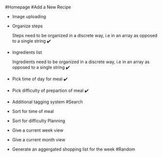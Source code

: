 #Homepage
#Add a New Recipe
* Image uploading

* Organize steps

  Steps need to be organized in a discrete way, i.e in an array as opposed to a single string ✔️
  
* Ingredients list

  Ingredients need to be organized in a discrete way, i.e in an array as opposed to a single string ✔️

* Pick time of day for meal ✔️

* Pick difficulty of prepartion of meal ✔️

* Additional tagging system
#Search
* Sort for time of meal
* Sort for difficulty
Planning
* Give a current week view
* Give a current month view
* Generate an aggergated shopping list for the week
#Random
